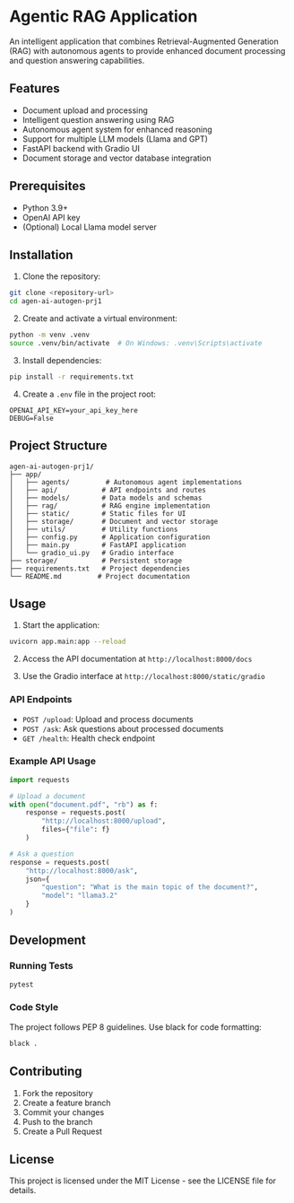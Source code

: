 # Agentic RAG Application

An intelligent application that combines Retrieval-Augmented Generation (RAG) with autonomous agents to provide enhanced document processing and question answering capabilities.

## Features

- Document upload and processing
- Intelligent question answering using RAG
- Autonomous agent system for enhanced reasoning
- Support for multiple LLM models (Llama and GPT)
- FastAPI backend with Gradio UI
- Document storage and vector database integration

## Prerequisites

- Python 3.9+
- OpenAI API key
- (Optional) Local Llama model server

## Installation

1. Clone the repository:
```bash
git clone <repository-url>
cd agen-ai-autogen-prj1
```

2. Create and activate a virtual environment:
```bash
python -m venv .venv
source .venv/bin/activate  # On Windows: .venv\Scripts\activate
```

3. Install dependencies:
```bash
pip install -r requirements.txt
```

4. Create a `.env` file in the project root:
```env
OPENAI_API_KEY=your_api_key_here
DEBUG=False
```

## Project Structure

```
agen-ai-autogen-prj1/
├── app/
│   ├── agents/         # Autonomous agent implementations
│   ├── api/           # API endpoints and routes
│   ├── models/        # Data models and schemas
│   ├── rag/           # RAG engine implementation
│   ├── static/        # Static files for UI
│   ├── storage/       # Document and vector storage
│   ├── utils/         # Utility functions
│   ├── config.py      # Application configuration
│   ├── main.py        # FastAPI application
│   └── gradio_ui.py   # Gradio interface
├── storage/           # Persistent storage
├── requirements.txt   # Project dependencies
└── README.md         # Project documentation
```

## Usage

1. Start the application:
```bash
uvicorn app.main:app --reload
```

2. Access the API documentation at `http://localhost:8000/docs`

3. Use the Gradio interface at `http://localhost:8000/static/gradio`

### API Endpoints

- `POST /upload`: Upload and process documents
- `POST /ask`: Ask questions about processed documents
- `GET /health`: Health check endpoint

### Example API Usage

```python
import requests

# Upload a document
with open("document.pdf", "rb") as f:
    response = requests.post(
        "http://localhost:8000/upload",
        files={"file": f}
    )

# Ask a question
response = requests.post(
    "http://localhost:8000/ask",
    json={
        "question": "What is the main topic of the document?",
        "model": "llama3.2"
    }
)
```

## Development

### Running Tests

```bash
pytest
```

### Code Style

The project follows PEP 8 guidelines. Use black for code formatting:

```bash
black .
```

## Contributing

1. Fork the repository
2. Create a feature branch
3. Commit your changes
4. Push to the branch
5. Create a Pull Request

## License

This project is licensed under the MIT License - see the LICENSE file for details.
